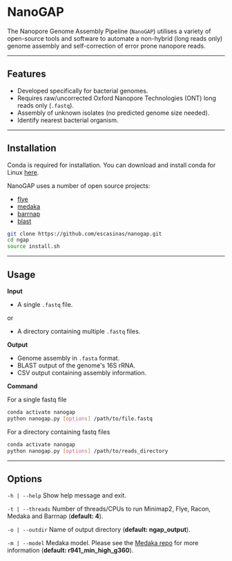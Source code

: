 # NanoGAP


The Nanopore Genome Assembly Pipeline (`NanoGAP`) utilises a variety of open-source tools and software to automate a non-hybrid (long reads only) genome assembly and self-correction of error prone nanopore reads.

<!-- ---

## Updates
 -->

---

## Features

- Developed specifically for bacterial genomes.
- Requires raw/uncorrected Oxford Nanopore Technologies (ONT) long reads only (`.fastq`).
- Assembly of unknown isolates (no predicted genome size needed).
- Identify nearest bacterial organism.

---

## Installation

Conda is required for installation. You can download and install conda for Linux [here](https://docs.conda.io/projects/conda/en/latest/user-guide/install/linux.html).

NanoGAP uses a number of open source projects:
- [flye](https://github.com/fenderglass/Flye)
- [medaka](https://github.com/nanoporetech/medaka)
- [barrnap](https://github.com/tseemann/barrnap)
- [blast](https://github.com/ncbi/blast_plus_docs)


```sh
git clone https://github.com/escasinas/nanogap.git
cd ngap
source install.sh
```

---

## Usage

**Input**
- A single `.fastq` file.

or

- A directory containing multiple `.fastq` files.

**Output**

- Genome assembly in `.fasta` format.
- BLAST output of the genome's 16S rRNA.
- CSV output containing assembly information.

**Command**

For a single fastq file
```sh
conda activate nanogap
python nanogap.py [options] /path/to/file.fastq
```

For a directory containing fastq files
```sh
conda activate nanogap
python nanogap.py [options] /path/to/reads_directory
```

---

## Options

`-h | --help` Show help message and exit.

`-t | --threads` Number of threads/CPUs to run Minimap2, Flye, Racon, Medaka and Barrnap (**default: 4**).

`-o | --outdir` Name of output directory (**default: ngap_output**).

`-m | --model` Medaka model. Please see the [Medaka repo](https://github.com/nanoporetech/medaka#models) for more information (**default: r941_min_high_g360**).
